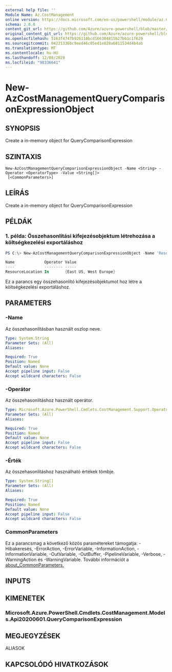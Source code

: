 ```yaml
---
external help file: ''
Module Name: Az.CostManagement
online version: https://docs.microsoft.com/en-us/powershell/module/az.CostManagement/new-AzCostManagementQueryComparisonExpressionObject
schema: 2.0.0
content_git_url: https://github.com/Azure/azure-powershell/blob/master/src/CostManagement/help/New-AzCostManagementQueryComparisonExpressionObject.md
original_content_git_url: https://github.com/Azure/azure-powershell/blob/master/src/CostManagement/help/New-AzCostManagementQueryComparisonExpressionObject.md
ms.openlocfilehash: 5163f4747b926118bcd166304815b27bb1c1f629
ms.sourcegitcommit: 04221336bc9eed46c05ed1e828a6811534d4b4ab
ms.translationtype: MT
ms.contentlocale: hu-HU
ms.lasthandoff: 12/08/2020
ms.locfileid: "98336641"
---
```

# New-AzCostManagementQueryComparisonExpressionObject

## SYNOPSIS
Create a in-memory object for QueryComparisonExpression

## SZINTAXIS

```
New-AzCostManagementQueryComparisonExpressionObject -Name <String> -Operator <OperatorType> -Value <String[]>
 [<CommonParameters>]
```

## LEÍRÁS
Create a in-memory object for QueryComparisonExpression

## PÉLDÁK

### 1. példa: Összehasonlítási kifejezésobjektum létrehozása a költségkezelési exportáláshoz
```powershell
PS C:\> New-AzCostManagementQueryComparisonExpressionObject -Name 'ResourceLocation' -Operator In -Value @('East US', 'West Europe')

Name             Operator Value
----             -------- -----
ResourceLocation In       {East US, West Europe}
```

Ez a parancs egy összehasonlító kifejezésobjektumot hoz létre a költségkezelési exportáláshoz.

## PARAMETERS

### -Name
Az összehasonlításban használt oszlop neve.

```yaml
Type: System.String
Parameter Sets: (All)
Aliases:

Required: True
Position: Named
Default value: None
Accept pipeline input: False
Accept wildcard characters: False
```

### -Operátor
Az összehasonlításhoz használt operátor.

```yaml
Type: Microsoft.Azure.PowerShell.Cmdlets.CostManagement.Support.OperatorType
Parameter Sets: (All)
Aliases:

Required: True
Position: Named
Default value: None
Accept pipeline input: False
Accept wildcard characters: False
```

### -Érték
Az összehasonlításhoz használható értékek tömbje.

```yaml
Type: System.String[]
Parameter Sets: (All)
Aliases:

Required: True
Position: Named
Default value: None
Accept pipeline input: False
Accept wildcard characters: False
```

### CommonParameters
Ez a parancsmag a következő közös paramétereket támogatja: -Hibakeresés, -ErrorAction, -ErrorVariable, -InformationAction, -InformationVariable, -OutVariable, -OutBuffer, -PipelineVariable, -Verbose, -WarningAction és -WarningVariable. További információt a [about_CommonParameters.](http://go.microsoft.com/fwlink/?LinkID=113216)

## INPUTS

## KIMENETEK

### Microsoft.Azure.PowerShell.Cmdlets.CostManagement.Models.Api20200601.QueryComparisonExpression

## MEGJEGYZÉSEK

ALIASOK

## KAPCSOLÓDÓ HIVATKOZÁSOK

